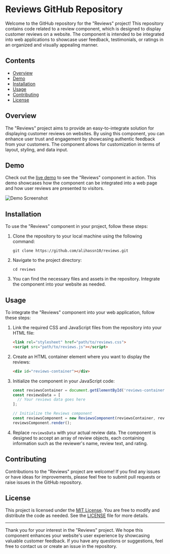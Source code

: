 # Reviews GitHub Repository

Welcome to the GitHub repository for the "Reviews" project! This repository contains code related to a review component, which is designed to display customer reviews on a website. The component is intended to be integrated into web applications to showcase user feedback, testimonials, or ratings in an organized and visually appealing manner.

## Contents

- [Overview](#overview)
- [Demo](#demo)
- [Installation](#installation)
- [Usage](#usage)
- [Contributing](#contributing)
- [License](#license)

## Overview

The "Reviews" project aims to provide an easy-to-integrate solution for displaying customer reviews on websites. By using this component, you can enhance user trust and engagement by showcasing authentic feedback from your customers. The component allows for customization in terms of layout, styling, and data input.

## Demo

Check out the [live demo](https://temp-reviews-component.netlify.app/) to see the "Reviews" component in action. This demo showcases how the component can be integrated into a web page and how user reviews are presented to visitors.

![Demo Screenshot](demo-screenshot.png)

## Installation

To use the "Reviews" component in your project, follow these steps:

1. Clone the repository to your local machine using the following command:

   ```
   git clone https://github.com/alihassn10/reviews.git
   ```

2. Navigate to the project directory:

   ```
   cd reviews
   ```

3. You can find the necessary files and assets in the repository. Integrate the component into your website as needed.

## Usage

To integrate the "Reviews" component into your web application, follow these steps:

1. Link the required CSS and JavaScript files from the repository into your HTML file:

   ```html
   <link rel="stylesheet" href="path/to/reviews.css">
   <script src="path/to/reviews.js"></script>
   ```

2. Create an HTML container element where you want to display the reviews:

   ```html
   <div id="reviews-container"></div>
   ```

3. Initialize the component in your JavaScript code:

   ```javascript
   const reviewsContainer = document.getElementById('reviews-container');
   const reviewsData = [
     // Your reviews data goes here
   ];

   // Initialize the Reviews component
   const reviewsComponent = new ReviewsComponent(reviewsContainer, reviewsData);
   reviewsComponent.render();
   ```

4. Replace `reviewsData` with your actual review data. The component is designed to accept an array of review objects, each containing information such as the reviewer's name, review text, and rating.

## Contributing

Contributions to the "Reviews" project are welcome! If you find any issues or have ideas for improvements, please feel free to submit pull requests or raise issues in the GitHub repository.

## License

This project is licensed under the [MIT License](LICENSE). You are free to modify and distribute the code as needed. See the [LICENSE](LICENSE) file for more details.

---

Thank you for your interest in the "Reviews" project. We hope this component enhances your website's user experience by showcasing valuable customer feedback. If you have any questions or suggestions, feel free to contact us or create an issue in the repository.
